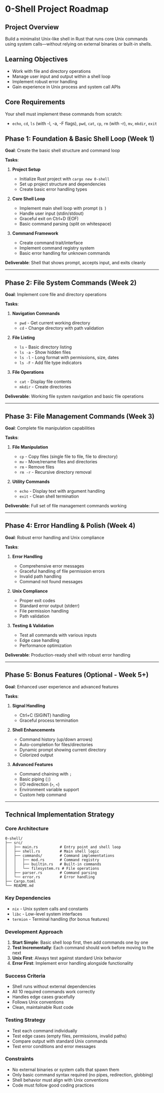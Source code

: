 # 0-Shell Project Roadmap

## Project Overview
Build a minimalist Unix-like shell in Rust that runs core Unix commands using system calls—without relying on external binaries or built-in shells.

## Learning Objectives
- Work with file and directory operations
- Manage user input and output within a shell loop
- Implement robust error handling
- Gain experience in Unix process and system call APIs

## Core Requirements
Your shell must implement these commands from scratch:
- `echo`, `cd`, `ls` (with -l, -a, -F flags), `pwd`, `cat`, `cp`, `rm` (with -r), `mv`, `mkdir`, `exit`

## Phase 1: Foundation & Basic Shell Loop (Week 1)
**Goal**: Create the basic shell structure and command loop

**Tasks**:
1. **Project Setup**
   - Initialize Rust project with `cargo new 0-shell`
   - Set up project structure and dependencies
   - Create basic error handling types

2. **Core Shell Loop**
   - Implement main shell loop with prompt (`$ `)
   - Handle user input (stdin/stdout)
   - Graceful exit on Ctrl+D (EOF)
   - Basic command parsing (split on whitespace)

3. **Command Framework**
   - Create command trait/interface
   - Implement command registry system
   - Basic error handling for unknown commands

**Deliverable**: Shell that shows prompt, accepts input, and exits cleanly

---

## Phase 2: File System Commands (Week 2)
**Goal**: Implement core file and directory operations

**Tasks**:
1. **Navigation Commands**
   - `pwd` - Get current working directory
   - `cd` - Change directory with path validation

2. **File Listing**
   - `ls` - Basic directory listing
   - `ls -a` - Show hidden files
   - `ls -l` - Long format with permissions, size, dates
   - `ls -F` - Add file type indicators

3. **File Operations**
   - `cat` - Display file contents
   - `mkdir` - Create directories

**Deliverable**: Working file system navigation and basic file operations

---

## Phase 3: File Management Commands (Week 3)
**Goal**: Complete file manipulation capabilities

**Tasks**:
1. **File Manipulation**
   - `cp` - Copy files (single file to file, file to directory)
   - `mv` - Move/rename files and directories
   - `rm` - Remove files
   - `rm -r` - Recursive directory removal

2. **Utility Commands**
   - `echo` - Display text with argument handling
   - `exit` - Clean shell termination

**Deliverable**: Full set of file management commands working

---

## Phase 4: Error Handling & Polish (Week 4)
**Goal**: Robust error handling and Unix compliance

**Tasks**:
1. **Error Handling**
   - Comprehensive error messages
   - Graceful handling of file permission errors
   - Invalid path handling
   - Command not found messages

2. **Unix Compliance**
   - Proper exit codes
   - Standard error output (stderr)
   - File permission handling
   - Path validation

3. **Testing & Validation**
   - Test all commands with various inputs
   - Edge case handling
   - Performance optimization

**Deliverable**: Production-ready shell with robust error handling

---

## Phase 5: Bonus Features (Optional - Week 5+)
**Goal**: Enhanced user experience and advanced features

**Tasks**:
1. **Signal Handling**
   - Ctrl+C (SIGINT) handling
   - Graceful process termination

2. **Shell Enhancements**
   - Command history (up/down arrows)
   - Auto-completion for files/directories
   - Dynamic prompt showing current directory
   - Colorized output

3. **Advanced Features**
   - Command chaining with `;`
   - Basic piping (`|`)
   - I/O redirection (`>`, `<`)
   - Environment variable support
   - Custom help command

---

## Technical Implementation Strategy

### Core Architecture
```
0-shell/
├── src/
│   ├── main.rs          # Entry point and shell loop
│   ├── shell.rs         # Main shell logic
│   ├── commands/        # Command implementations
│   │   ├── mod.rs       # Command registry
│   │   ├── builtin.rs   # Built-in commands
│   │   └── filesystem.rs # File operations
│   ├── parser.rs        # Command parsing
│   └── error.rs         # Error handling
├── Cargo.toml
└── README.md
```

### Key Dependencies
- `nix` - Unix system calls and constants
- `libc` - Low-level system interfaces
- `termion` - Terminal handling (for bonus features)

### Development Approach
1. **Start Simple**: Basic shell loop first, then add commands one by one
2. **Test Incrementally**: Each command should work before moving to the next
3. **Unix First**: Always test against standard Unix behavior
4. **Error First**: Implement error handling alongside functionality

### Success Criteria
- Shell runs without external dependencies
- All 10 required commands work correctly
- Handles edge cases gracefully
- Follows Unix conventions
- Clean, maintainable Rust code

### Testing Strategy
- Test each command individually
- Test edge cases (empty files, permissions, invalid paths)
- Compare output with standard Unix commands
- Test error conditions and error messages

### Constraints
- No external binaries or system calls that spawn them
- Only basic command syntax required (no pipes, redirection, globbing)
- Shell behavior must align with Unix conventions
- Code must follow good coding practices
